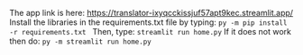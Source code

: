 The app link is here: https://translator-ixyqcckissjuf57apt9kec.streamlit.app/
Install the libraries in the requirements.txt file by typing:
```py -m pip install -r requirements.txt ```
Then, type:
```streamlit run home.py```
If it does not work then do:
```py -m streamlit run home.py```
